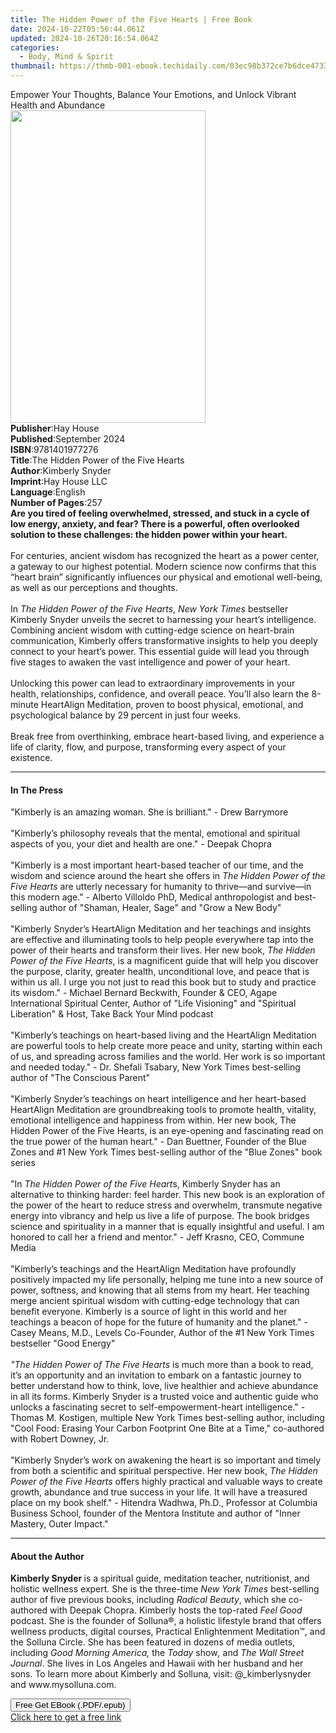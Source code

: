 ```yaml
---
title: The Hidden Power of the Five Hearts | Free Book
date: 2024-10-22T05:56:44.061Z
updated: 2024-10-26T20:16:54.064Z
categories:
  - Body, Mind & Spirit
thumbnail: https://thmb-001-ebook.techidaily.com/03ec98b372ce7b6dce4733295614cd4aca792cab01234029c4f76ad51be2e815.jpg
---
```

<main id="book-container">
  <div class="flex flex-col">
    <div class="book-brief flex-1 py-6 px-4 sm:p-6 md:py-10 md:px-8">
      <!-- brief-->
      <div class="book-brief-main">
        Empower Your Thoughts, Balance Your Emotions, and Unlock Vibrant Health
        and Abundance
      </div>
    </div>
    <div
      class="book-meta-info flex-1 grid gap-4 col-start-1 col-end-3 row-start-1 sm:mb-6 sm:grid-cols-4 lg:gap-6 lg:col-start-2 lg:row-end-6 lg:row-span-6 lg:mb-0"
    >
      <div
        class="book-meta-info-left place-content-center mt-4 p-4 text-sm leading-6 col-start-2 col-span-2 dark:text-slate-400"
      >
        <img
          class="w-full h-500 object-cover rounded-lg sm:h-255 sm:col-span-2 lg:col-span-full"
          src="https://img-001-ebook.techidaily.com/eab273e801ac1b9df0614fb34fbe7eb8ad2158b7d4182225b77d12f42b7ea711.jpg"
          alt=""
          width="312"
          height="500"
        />
      </div>
      <div
        class="book-meta-info-right mt-2 col-start-1 row-start-2 col-span-3 self-center"
      >
        <!-- meta data  -->
        <div class="flex flex-col px-4 md:px-8">
          <div class="flex-1">
            <strong>Publisher</strong>:<span class="px-2">Hay House</span>
          </div>
          <div class="flex-1">
            <strong>Published</strong>:<span class="px-2">September 2024</span>
          </div>
          <div class="flex-1">
            <strong>ISBN</strong>:<span class="px-2">9781401977276</span>
          </div>
          <div class="flex-1">
            <strong>Title</strong>:<span class="px-2"
              >The Hidden Power of the Five Hearts</span
            >
          </div>
          <div class="flex-1">
            <strong>Author</strong>:<span class="px-2">Kimberly Snyder</span>
          </div>
          <div class="flex-1">
            <strong>Imprint</strong>:<span class="px-2">Hay House LLC</span>
          </div>
          <div class="flex-1">
            <strong>Language</strong>:<span class="px-2">English</span>
          </div>
          <div class="flex-1">
            <strong>Number of Pages</strong>:<span class="px-2">257</span>
          </div>
        </div>
      </div>
    </div>
    <div class="book-description flex-1 py-6 px-4 sm:p-6 md:py-10 md:px-8">
      <div class="book-description-main">
        <div accordion-content="" id="description">
          <b
            >Are you tired of feeling overwhelmed, stressed, and stuck in a
            cycle of low energy, anxiety, and fear? There is a powerful, often
            overlooked solution to these challenges: the hidden power within
            your heart.</b
          ><br /><b><br /></b>For centuries, ancient wisdom has recognized the
          heart as a power center, a gateway to our highest potential. Modern
          science now confirms that this “heart brain” significantly influences
          our physical and emotional well-being, as well as our perceptions and
          thoughts.<br /><br />In <i>The Hidden Power of the Five Hearts</i>,
          <i>New York Times</i> bestseller Kimberly Snyder unveils the secret to
          harnessing your heart’s intelligence. Combining ancient wisdom with
          cutting-edge science on heart-brain communication, Kimberly offers
          transformative insights to help you deeply connect to your heart’s
          power. This essential guide will lead you through five stages to
          awaken the vast intelligence and power of your heart.<br /><br />Unlocking
          this power can lead to extraordinary improvements in your health,
          relationships, confidence, and overall peace. You’ll also learn the
          8-minute HeartAlign Meditation, proven to boost physical, emotional,
          and psychological balance by 29 percent in just four weeks.<br /><br />Break
          free from overthinking, embrace heart-based living, and experience a
          life of clarity, flow, and purpose, transforming every aspect of your
          existence.
        </div>
        <div class="accordion-fader"></div>
      </div>
    </div>
    <div class="book-excerpts flex-1 py-6 px-4 sm:p-6 md:py-10 md:px-8">
      <!-- excerpts-->
      <div class="book-excerpts-main">
        <hr />
        <h4 class="placeholder placeholder-heading">
          <span>In The Press</span>
        </h4>
        <p>
          "Kimberly is an amazing woman. She is brilliant." - Drew Barrymore<br /><br />"Kimberly’s
          philosophy reveals that the mental, emotional and spiritual aspects of
          you, your diet and health are one." - Deepak Chopra<br /><br />"Kimberly
          is a most important heart-based teacher of our time, and the wisdom
          and science around the heart she offers in<i>
            The Hidden Power of the Five Hearts</i
          >
          are utterly necessary for humanity to thrive—and survive—in this
          modern age." - Alberto Villoldo PhD, Medical anthropologist and
          best-selling author of "Shaman, Healer, Sage" and "Grow a New Body"<br /><br />"Kimberly
          Snyder’s HeartAlign Meditation and her teachings and insights are
          effective and illuminating tools to help people everywhere tap into
          the power of their hearts and transform their lives. Her new book,
          <i>The Hidden Power of the Five Hearts</i>, is a magnificent guide
          that will help you discover the purpose, clarity, greater health,
          unconditional love, and peace that is within us all. I urge you not
          just to read this book but to study and practice its wisdom." -
          Michael Bernard Beckwith, Founder &amp; CEO, Agape International
          Spiritual Center, Author of "Life Visioning" and "Spiritual
          Liberation" &amp; Host, Take Back Your Mind podcast<br /><br />"Kimberly’s
          teachings on heart-based living and the HeartAlign Meditation are
          powerful tools to help create more peace and unity, starting within
          each of us, and spreading across families and the world. Her work is
          so important and needed today." - Dr. Shefali Tsabary, New York Times
          best-selling author of "The Conscious Parent"<br /><br />"Kimberly
          Snyder’s teachings on heart intelligence and her heart-based
          HeartAlign Meditation are groundbreaking tools to promote health,
          vitality, emotional intelligence and happiness from within. Her new
          book, The Hidden Power of the Five Hearts, is an eye-opening and
          fascinating read on the true power of the human heart." - Dan
          Buettner, Founder of the Blue Zones and #1 New York Times best-selling
          author of the "Blue Zones" book series<br /><br />"In<i>
            The Hidden Power of the Five Heart</i
          >s, Kimberly Snyder has an alternative to thinking harder: feel
          harder. This new book is an exploration of the power of the heart to
          reduce stress and overwhelm, transmute negative energy into vibrancy
          and help us live a life of purpose. The book bridges science and
          spirituality in a manner that is equally insightful and useful. I am
          honored to call her a friend and mentor." - Jeff Krasno, CEO, Commune
          Media<br /><br />"Kimberly’s teachings and the HeartAlign Meditation
          have profoundly positively impacted my life personally, helping me
          tune into a new source of power, softness, and knowing that all stems
          from my heart. Her teaching merge ancient spiritual wisdom with
          cutting-edge technology that can benefit everyone. Kimberly is a
          source of light in this world and her teachings a beacon of hope for
          the future of humanity and the planet." - Casey Means, M.D., Levels
          Co-Founder, Author of the #1 New York Times bestseller "Good
          Energy"<br /><i><br />"The Hidden Power of The Five Hearts</i> is much
          more than a book to read, it’s an opportunity and an invitation to
          embark on a fantastic journey to better understand how to think, love,
          live healthier and achieve abundance in all its forms. Kimberly Snyder
          is a trusted voice and authentic guide who unlocks a fascinating
          secret to self-empowerment-heart intelligence." - Thomas M. Kostigen,
          multiple New York Times best-selling author, including "Cool Food:
          Erasing Your Carbon Footprint One Bite at a Time," co-authored with
          Robert Downey, Jr.<br /><br />"Kimberly Snyder’s work on awakening the
          heart is so important and timely from both a scientific and spiritual
          perspective. Her new book,
          <i>The Hidden Power of the Five Hearts</i> offers highly practical and
          valuable ways to create growth, abundance and true success in your
          life. It will have a treasured place on my book shelf." - Hitendra
          Wadhwa, Ph.D., Professor at Columbia Business School, founder of the
          Mentora Institute and author of "Inner Mastery, Outer Impact."
        </p>
      </div>
    </div>
    <div class="book-about-author flex-1 py-6 px-4 sm:p-6 md:py-10 md:px-8">
      <!-- about author-->
      <div class="book-main-author-main">
        <hr />
        <h4 class="placeholder placeholder-heading">
          <span>About the Author</span>
        </h4>
        <p>
          <b>Kimberly Snyder </b>is a spiritual guide, meditation teacher,
          nutritionist, and holistic wellness expert. She is the three-time
          <i>New York Times </i>best-selling author of five previous books,
          including <i>Radical Beauty</i>, which she co-authored with Deepak
          Chopra. Kimberly hosts the top-rated <i>Feel Good </i>podcast. She is
          the founder of Solluna®, a holistic lifestyle brand that offers
          wellness products, digital courses, Practical Enlightenment
          Meditation™, and the Solluna Circle. She has been featured in dozens
          of media outlets, including <i>Good Morning America, </i>the
          <i>Today </i>show<i>, </i>and <i>The Wall Street Journal</i>. She
          lives in Los Angeles and Hawaii with her husband and her sons. To
          learn more about Kimberly and Solluna, visit: @_kimberlysnyder and
          www.mysolluna.com.
        </p>
      </div>
    </div>
    <div class="book-free-get flex-1 py-6 px-4 sm:p-6 md:py-10 md:px-8">
      <button
        id="btn-free-get"
        class="bg-blue-500 hover:bg-blue-700 text-white font-bold py-2 px-4 rounded"
      >
        Free Get EBook (.PDF/.epub)
      </button>
      <div id="countdown-display" class="px-2 text-lg mt-2"></div>
      <a
        id="free-link"
        class="hidden bg-blue-500 hover:bg-blue-700 text-white font-bold py-2 px-4 rounded"
        href="https://www.ebooks.com/en-us/book/211311368/the-hidden-power-of-the-five-hearts/kimberly-snyder/"
        target="_blank"
        >Click here to get a free link</a
      >
    </div>
    <script>
      let countdownTime = 0;
      let countdownInterval = null;
      document
        .getElementById('btn-free-get')
        .addEventListener('click', startCountdown);
      function startCountdown() {
        countdownTime = new Date().getTime() + 60000 * 3;
        countdownInterval = setInterval(updateCountdown, 1000);
        document.getElementById('btn-free-get').disabled = true;
        document
          .getElementById('btn-free-get')
          .classList.add('bg-gray-500', 'cursor-not-allowed');
      }
      function updateCountdown() {
        let currentTime = new Date().getTime();
        let timeLeft = countdownTime - currentTime;
        let secondsLeft = Math.floor(timeLeft / 1000);
        document.getElementById('countdown-display').innerHTML =
          `Remaining time: ${secondsLeft} seconds.`;
        if (secondsLeft <= 0) {
          clearInterval(countdownInterval);
          document.getElementById('btn-free-get').classList.add('hidden');
          document.getElementById('free-link').classList.remove('hidden');
          document.getElementById('countdown-display').innerHTML = '';
        }
      }
    </script>
  </div>
</main>

<ins class="adsbygoogle"
      style="display:block"
      data-ad-client="ca-pub-7571918770474297"
      data-ad-slot="8358498916"
      data-ad-format="auto"
      data-full-width-responsive="true"></ins>
    